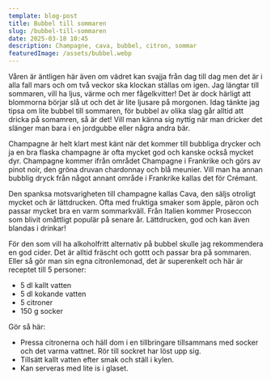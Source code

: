 ```yaml
---
template: blog-post
title: Bubbel till sommaren
slug: /bubbel-till-sommaren
date: 2025-03-18 10:45
description: Champagne, cava, bubbel, citron, sommar
featuredImage: /assets/bubbel.webp
---
```

Våren är äntligen här även om vädret kan svajja från dag till dag men det är i alla fall mars och om två veckor ska klockan ställas om igen. Jag längtar till sommaren, vill ha ljus, värme och mer fågelkvitter! Det är dock härligt att blommorna börjar slå ut och det är lite ljusare på morgonen. Idag tänkte jag tipsa om lite bubbel till sommaren, för bubbel av olika slag går alltid att dricka på somamren, så är det! Vill man känna sig nyttig när man dricker det slänger man bara i en jordgubbe eller några andra bär.

Champagne är helt klart mest känt när det kommer till bubbliga drycker och ja en bra flaska champagne är ofta mycket god och kanske också mycket dyr. Champagne kommer ifrån området Champagne i Frankrike och görs av pinot noir, den gröna druvan chardonnay och blå meunier. Vill man ha annan bubblig dryck från något annant område i Frankrike kallas det för Crémant. 

Den spanksa motsvarigheten till champagne kallas Cava, den säljs otroligt mycket och är lättdrucken. Ofta med fruktiga smaker som äpple, päron och passar mycket bra en varm sommarkväll. Från Italien kommer Proseccon som blivit omåttligt populär på senare år. Lättdrucken, god och kan även blandas i drinkar!

För den som vill ha alkoholfritt alternativ på bubbel skulle jag rekommendera en god cider. Det är alltid fräscht och gottt och passar bra på sommaren. Eller så gör man sin egna citronlemonad, det är superenkelt och här är receptet till 5 personer:

- 5 dl kallt vatten
- 5 dl kokande vatten
- 5 citroner
- 150 g socker

Gör så här:
- Pressa citronerna och häll dom i en tillbringare tillsammans med socker och det varma vattnet. Rör till sockret har löst upp sig. 
- Tillsätt kallt vatten efter smak och ställ i kylen. 
- Kan serveras med lite is i glaset.